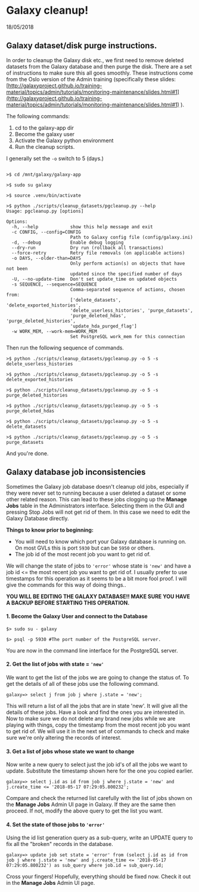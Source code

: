 # Galaxy cleanup!

18/05/2018

## Galaxy dataset/disk purge instructions.

In order to cleanup the Galaxy disk etc., we first need to remove deleted datasets from the Galaxy database and then purge the disk. There are a set of instructions to make sure this all goes smoothly. These instructions come from the Oslo version of the Admin training (specifically these slides: [http://galaxyproject.github.io/training-material/topics/admin/tutorials/monitoring-maintenance/slides.html#1](http://galaxyproject.github.io/training-material/topics/admin/tutorials/monitoring-maintenance/slides.html#1) ).

The following commands:

1. cd to the galaxy-app dir
2. Become the galaxy user
3. Activate the Galaxy python environment
4. Run the cleanup scripts.

I generally set the `-o` switch to 5 (days.)

```

>$ cd /mnt/galaxy/galaxy-app

>$ sudo su galaxy

>$ source .venv/bin/activate

>$ python ./scripts/cleanup_datasets/pgcleanup.py --help
Usage: pgcleanup.py [options]

Options:
  -h, --help            show this help message and exit
  -c CONFIG, --config=CONFIG
                        Path to Galaxy config file (config/galaxy.ini)
  -d, --debug           Enable debug logging
  --dry-run             Dry run (rollback all transactions)
  --force-retry         Retry file removals (on applicable actions)
  -o DAYS, --older-than=DAYS
                        Only perform action(s) on objects that have not been
                        updated since the specified number of days
  -U, --no-update-time  Don't set update_time on updated objects
  -s SEQUENCE, --sequence=SEQUENCE
                        Comma-separated sequence of actions, chosen from:
                        ['delete_datasets', 'delete_exported_histories',
                        'delete_userless_histories', 'purge_datasets',
                        'purge_deleted_hdas', 'purge_deleted_histories',
                        'update_hda_purged_flag']
  -w WORK_MEM, --work-mem=WORK_MEM
                        Set PostgreSQL work_mem for this connection

```

Then run the following sequence of commands.

```
>$ python ./scripts/cleanup_datasets/pgcleanup.py -o 5 -s delete_userless_histories

>$ python ./scripts/cleanup_datasets/pgcleanup.py -o 5 -s delete_exported_histories

>$ python ./scripts/cleanup_datasets/pgcleanup.py -o 5 -s purge_deleted_histories

>$ python ./scripts/cleanup_datasets/pgcleanup.py -o 5 -s purge_deleted_hdas

>$ python ./scripts/cleanup_datasets/pgcleanup.py -o 5 -s delete_datasets

>$ python ./scripts/cleanup_datasets/pgcleanup.py -o 5 -s purge_datasets

```

And you're done.


## Galaxy database job inconsistencies

Sometimes the Galaxy job database doesn't cleanup old jobs, especially if they were never set to running because a user deleted a dataset or some other related reason. This can lead to these jobs clogging up the **Manage Jobs** table in the Administrators interface. Selecting them in the GUI and pressing Stop Jobs will not get rid of them. In this case we need to edit the Galaxy Database directly.

**Things to know prior to beginning:**
* You will need to know which port your Galaxy database is running on. On most GVLs this is port `5930` but can be `5950` or others.
* The job id of the most recent job you want to get rid of.


We will change the state of jobs to `'error'` whose state is `'new'` and have a job id <= the most recent job you want to get rid of. I usually prefer to use timestamps for this operation as it seems to be a bit more fool proof. I will give the commands for this way of doing things..

**YOU WILL BE EDITING THE GALAXY DATABASE!! MAKE SURE YOU HAVE A BACKUP BEFORE STARTING THIS OPERATION.**

#### 1. Become the Galaxy User and connect to the Database

```
$> sudo su - galaxy

$> psql -p 5930 #The port number of the PostgreSQL server.

```

You are now in the command line interface for the PostgreSQL server.

#### 2. Get the list of jobs with state = `'new'`

We want to get the list of the jobs we are going to change the status of. To get the details of all of these jobs use the following command.

```
galaxy=> select j from job j where j.state = 'new';
```

This will return a list of all the jobs that are in state 'new'. It will give all the details of these jobs. Have a look and find the ones you are interested in. Now to make sure we do not delete any brand new jobs while we are playing with things, copy the timestamp from the most recent job you want to get rid of. We will use it in the next set of commands to check and make sure we're only altering the records of interest.

#### 3. Get a list of jobs whose state we want to change

Now write a new query to select just the job id's of all the jobs we want to update. Substitute the timestamp shown here for the one you copied earlier.

```
galaxy=> select j.id as id from job j where j.state = 'new' and j.create_time <= '2018-05-17 07:29:05.800232';
```

Compare and check the returned list carefully with the list of jobs shown on the **Manage Jobs** Admin UI page in Galaxy. If they are the same then proceed. If not, modify the above query to get the list you want.

#### 4. Set the state of those jobs to `'error'`

Using the id list generation query as a sub-query, write an UPDATE query to fix all the "broken" records in the database.

```
galaxy=> update job set state = 'error' from (select j.id as id from job j where j.state = 'new' and j.create_time <= '2018-05-17 07:29:05.800232') as sub_query where job.id = sub_query.id;

```

Cross your fingers! Hopefully, everything should be fixed now. Check it out in the **Manage Jobs** Admin UI page.
